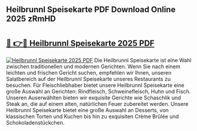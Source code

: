 ## Heilbrunnl Speisekarte PDF Download Online 2025 zRmHD

# <h2><a href="http://gc9zv8.nevu.top/?p=Heilbrunnl+Speisekarte">🔗 👉🔴 Heilbrunnl Speisekarte 2025 PDF</a></h2>

[![Heilbrunnl Speisekarte 2025 PDF](https://i.imgur.com/dBaPXMq.png)](http://gc9zv8.nevu.top/?p=Heilbrunnl+Speisekarte)
Die Heilbrunnl Speisekarte ist eine Wahl zwischen traditionellen und modernen Gerichten. Wenn Sie nach einem leichten und frischen Gericht suchen, empfehlen wir Ihnen, unseren Salatbereich auf der Heilbrunnl Speisekarte unseres Restaurants zu besuchen. Für Fleischliebhaber bietet unsere Heilbrunnl Speisekarte eine große Auswahl an Gerichten: Rindfleisch, Schweinefleisch, Huhn und Fisch. Unseren Auserwählten bieten wir exquisite Gerichte wie Schaschlik und Steak an, die auf einem alten, natürlichen Feuer zubereitet werden. Unsere Heilbrunnl Speisekarte bietet eine große Auswahl an Desserts, von klassischen Torten und Kuchen bis hin zu exquisiten Crème Brûlée und Schokoladenstückchen.
